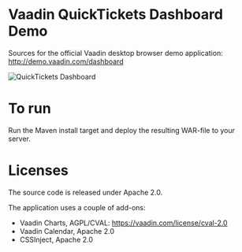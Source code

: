 Vaadin QuickTickets Dashboard Demo
==================================

Sources for the official Vaadin desktop browser demo application: http://demo.vaadin.com/dashboard

![QuickTickets Dashboard](https://vaadin.com/image/image_gallery?uuid=0333a002-1e66-43f4-b127-b7da911a3cb3&groupId=10187&t=1359053559577)

To run
==
Run the Maven install target and deploy the resulting WAR-file to your server.


Licenses
==
The source code is released under Apache 2.0.

The application uses a couple of add-ons:
 * Vaadin Charts, AGPL/CVAL: https://vaadin.com/license/cval-2.0
 * Vaadin Calendar, Apache 2.0
 * CSSInject, Apache 2.0

